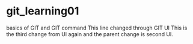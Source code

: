 # git_learning01
basics of GIT and GIT command
This line changed through GIT UI 
This is the third change from UI again and the parent change is second UI.
